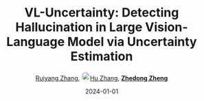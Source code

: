 ---
title: "VL-Uncertainty: Detecting Hallucination in Large Vision-Language Model via Uncertainty Estimation"
collection: publications
permalink: /publication/VL-Uncer2024
date: 2024-01-01
doi: 
oral: 
keywords: uncertainty detecting hallucination, language model uncertainty, vl uncertainty detecting, uncertainty learning
venue: 'arXiv:2411.11919'
code: 'https://github.com/Ruiyang-061X/VL-Uncertainty'
author: '<a href="https://zdzheng.xyz/authors/Ruiyang-Zhang" class="author">Ruiyang Zhang</a>, <a href="https://zdzheng.xyz/authors/Hu-Zhang" class="author"> <img src= "https://zdzheng.xyz/coauthors/hu-zhang.jpg" alt="hu-zhang" style="border-radius: 50%; height:20px; width:20px">Hu Zhang</a>, <strong><a href="https://zdzheng.xyz/authors/Zhedong-Zheng" class="author">Zhedong Zheng</a></strong>'
sqlauthor: '{"@type": "Person","name": "Ruiyang Zhang"}, {"@type": "Person","name": "Hu Zhang"}, {"@type": "Person","name": "Zhedong Zheng"}'
citation: ' Ruiyang Zhang,  Hu Zhang,  Zhedong Zheng, &quot;VL-Uncertainty: Detecting Hallucination in Large Vision-Language Model via Uncertainty Estimation.&quot; arXiv:2411.11919, 2024.'
pub_year: '2024'
bib: >
    @article{zhang2024vl,<br>author = "Zhang, Ruiyang and Zhang, Hu and Zheng, Zhedong",<br>title = "VL-Uncertainty: Detecting Hallucination in Large Vision-Language Model via Uncertainty Estimation",<br>booktitle = "arXiv:2411.11919",<br>code = "https://github.com/Ruiyang-061X/VL-Uncertainty",<br>year = "2024"
    }

---